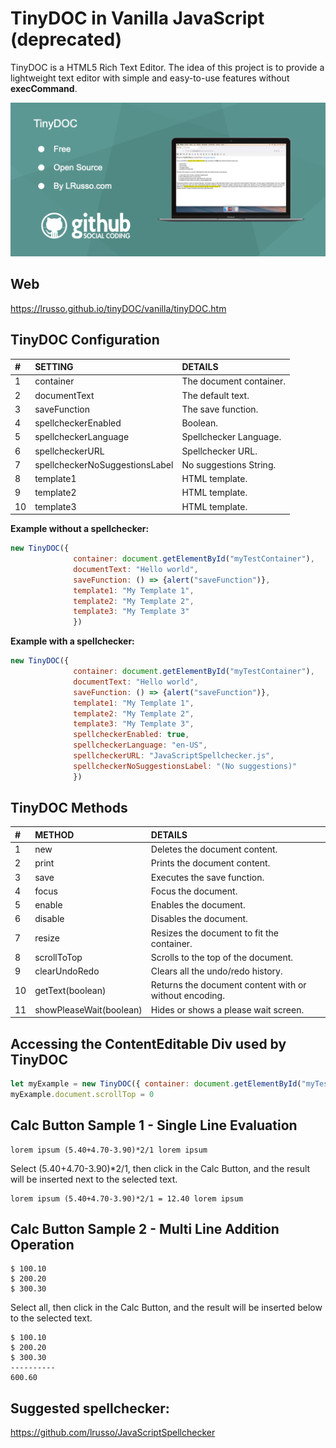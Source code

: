 # TinyDOC in Vanilla JavaScript (deprecated)

TinyDOC is a HTML5 Rich Text Editor. The idea of this project is to provide a lightweight text editor with simple and easy-to-use features without **execCommand**.

![alt screenshot](https://github.com/lrusso/tinyDOC/blob/main/tinyDOC.png)

## Web

https://lrusso.github.io/tinyDOC/vanilla/tinyDOC.htm

## TinyDOC Configuration

| # | SETTING | DETAILS |
| :------------ |:---------------| :----- |
| 1 | container | The document container. | 
| 2 | documentText | The default text. |
| 3 | saveFunction | The save function. |
| 4 | spellcheckerEnabled | Boolean. |
| 5 | spellcheckerLanguage | Spellchecker Language. |
| 6 | spellcheckerURL | Spellchecker URL. |
| 7 | spellcheckerNoSuggestionsLabel | No suggestions String. |
| 8 | template1 | HTML template. |
| 9 | template2 | HTML template. |
| 10 | template3 | HTML template. |

**Example without a spellchecker:**
```javascript
new TinyDOC({
              container: document.getElementById("myTestContainer"), 
              documentText: "Hello world",
              saveFunction: () => {alert("saveFunction")},
              template1: "My Template 1",
              template2: "My Template 2",
              template3: "My Template 3"
              })
```

**Example with a spellchecker:**
```javascript
new TinyDOC({
              container: document.getElementById("myTestContainer"), 
              documentText: "Hello world",
              saveFunction: () => {alert("saveFunction")},
              template1: "My Template 1",
              template2: "My Template 2",
              template3: "My Template 3",
              spellcheckerEnabled: true,
              spellcheckerLanguage: "en-US",
              spellcheckerURL: "JavaScriptSpellchecker.js",
              spellcheckerNoSuggestionsLabel: "(No suggestions)"
              })
```

## TinyDOC Methods

| # | METHOD | DETAILS |
| :------------ |:---------------| :----- |
| 1 | new | Deletes the document content. | 
| 2 | print | Prints the document content. |
| 3 | save | Executes the save function. |
| 4 | focus | Focus the document. |
| 5 | enable | Enables the document. |
| 6 | disable | Disables the document. |
| 7 | resize | Resizes the document to fit the container. |
| 8 | scrollToTop | Scrolls to the top of the document. |
| 9 | clearUndoRedo | Clears all the undo/redo history. |
| 10 | getText(boolean) | Returns the document content with or without encoding. |
| 11 | showPleaseWait(boolean) | Hides or shows a please wait screen. |

## Accessing the ContentEditable Div used by TinyDOC

```javascript
let myExample = new TinyDOC({ container: document.getElementById("myTestContainer") })
myExample.document.scrollTop = 0
```

## Calc Button Sample 1 - Single Line Evaluation

```
lorem ipsum (5.40+4.70-3.90)*2/1 lorem ipsum
```
Select (5.40+4.70-3.90)*2/1, then click in the Calc Button, and the result will be inserted next to the selected text.

```
lorem ipsum (5.40+4.70-3.90)*2/1 = 12.40 lorem ipsum
```

## Calc Button Sample 2 - Multi Line Addition Operation

```
$ 100.10
$ 200.20
$ 300.30
```

Select all, then click in the Calc Button, and the result will be inserted below to the selected text.

```
$ 100.10
$ 200.20
$ 300.30
----------
600.60
```

## Suggested spellchecker:

https://github.com/lrusso/JavaScriptSpellchecker

